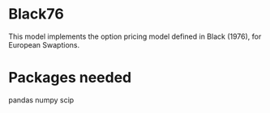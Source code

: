 # Black76
This model implements the option pricing model defined in Black (1976), for European Swaptions.

# Packages needed

pandas
numpy
scip
